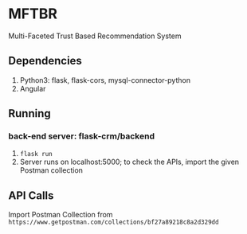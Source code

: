 # MFTBR
Multi-Faceted Trust Based Recommendation System

## Dependencies
1. Python3: flask, flask-cors, mysql-connector-python
2. Angular

## Running
### back-end server: flask-crm/backend
1. `flask run`
2. Server runs on localhost:5000; to check the APIs, import the given Postman collection

## API Calls
Import Postman Collection from `https://www.getpostman.com/collections/bf27a89218c8a2d329dd`
